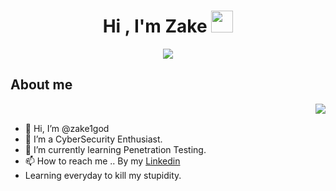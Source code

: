 <h1 align="center"><b>Hi , I'm Zake </b><img src="https://media.giphy.com/media/hvRJCLFzcasrR4ia7z/giphy.gif" width="35"></h1>
<p align="center">
  <a href="https://github.com/DenverCoder1/readme-typing-svg"><img src="https://readme-typing-svg.herokuapp.com?font=Time+New+Roman&color=cyan&size=25&center=true&vCenter=true&width=600&height=100&lines=Cybersecurity+Enthusiast,;Bug+Bounty+Hunter,;Active+Learner/Researcher"></a>
</p>

## **About me**
<picture> <img align="right" src="https://media.giphy.com/media/zqihZZ5Qny4q4/giphy.gif"></picture>
<br>
- 👋 Hi, I’m @zake1god
- 👀 I’m a CyberSecurity Enthusiast.
- 🌱 I’m currently learning Penetration Testing.
- 📫 How to reach me .. By my [Linkedin](https://www.linkedin.com/in/zaki-zarkasih-95ab31197/)
- Learning everyday to kill my stupidity.
<br><br><br><br><br><br>

<!---
zake1god/zake1god is a ✨ special ✨ repository because its `README.md` (this file) appears on your GitHub profile.
You can click the Preview link to take a look at your changes.
--->
